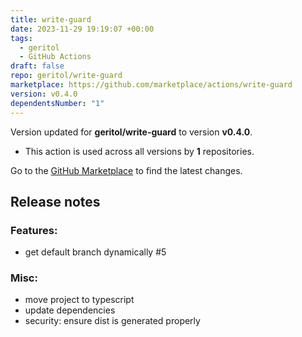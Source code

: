 ```yaml
---
title: write-guard
date: 2023-11-29 19:19:07 +00:00
tags:
  - geritol
  - GitHub Actions
draft: false
repo: geritol/write-guard
marketplace: https://github.com/marketplace/actions/write-guard
version: v0.4.0
dependentsNumber: "1"
---
```



Version updated for **geritol/write-guard** to version **v0.4.0**.
- This action is used across all versions by **1** repositories.

Go to the [GitHub Marketplace](https://github.com/marketplace/actions/write-guard) to find the latest changes.

## Release notes

### Features:
- get default branch dynamically #5 

### Misc:
- move project to typescript
- update dependencies
- security: ensure dist is generated properly
